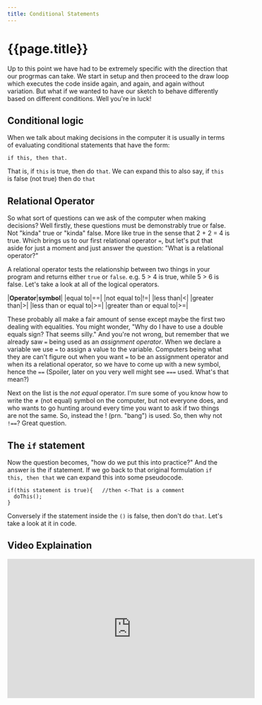 ```yaml
---
title: Conditional Statements
---
```

# {{page.title}}
Up to this point we have had to be extremely specific with the direction that our progrmas can take. We start in setup and then proceed to the draw loop which executes the code inside again, and again, and again without variation. But what if we wanted to have our sketch to behave differently based on different conditions. Well you're in luck!

## Conditional logic

When we talk about making decisions in the computer it is usually in terms of evaluating conditional statements that have the form:
```
if this, then that.
```
That is, if `this` is true, then do `that`. We can expand this to also say, if `this` is false (not true) then do `that`

## Relational Operator
So what sort of questions can we ask of the computer when making decisions? Well firstly, these questions must be demonstrably true or false. Not "kinda" true or "kinda" false. More like true in the sense that 2 + 2 = 4 is true. Which brings us to our first relational operator `=`, but let's put that aside for just a moment and just answer the question: "What is a relational operator?"

A relational operator tests the relationship between two things in your program and returns either `true` or `false`. e.g. 5 > 4 is true, while 5 > 6 is false. Let's take a look at all of the logical operators.

|**Operator**|**symbol**|
|equal to|==|
|not equal to|!=|
|less than|<|
|greater than|>|
|less than or equal to|>=|
|greater than or equal to|>=|

These probably all make a fair amount of sense except maybe the first two dealing with equalities. You might wonder, "Why do I have to use a double equals sign? That seems silly." And you're not wrong, but remember that we already saw `=` being used as an _assignment operator_. When we declare a variable we use `=` to assign a value to the variable. Computers being what they are can't figure out when you want `=` to be an assignment operator and when its a relational operator, so we have to come up with a new symbol, hence the `==` (Spoiler, later on you very well might see `===` used. What's that mean?)

Next on the list is the _not equal_ operator. I'm sure some of you know how to write the ≠ (not equal) symbol on the computer, but not everyone does, and who wants to go hunting around every time you want to ask if two things are not the same. So, instead the ! (prn. "bang") is used. So, then why not `!==`? Great question.

## The `if` statement
Now the question becomes, "how do we put this into practice?" And the answer is the if statement. If we go back to that original formulation `if this, then that` we can expand this into some pseudocode.
```
if(this statement is true){   //then <-That is a comment
  doThis();
}
```
Conversely if the statement inside the `()` is false, then don't do `that`. Let's take a look at it in code.

<script type="text/p5" data-autoplay data-width="300" data-preview-width="260" data-height="200">
function setup(){
  createCanvas(200, 200);
  background(255);
}

function draw(){
  if(mouseX > width/2){
    fill(255,10,100);
    noStroke();
    ellipse(width/2, height/2, 40, 40);
  }
}
</script>




## Video Explaination
<iframe width="560" height="315" src="https://www.youtube.com/embed/1Osb_iGDdjk" frameborder="0" allow="autoplay; encrypted-media" allowfullscreen></iframe>
